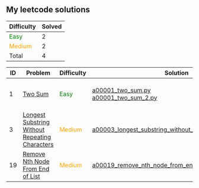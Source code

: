 ## My leetcode solutions

| Difficulty | Solved |
|----|----|
| <font color=green>Easy</font> | 2 |
| <font color=orange>Medium</font> | 2 |
| Total | 4 |


| ID | Problem | Difficulty | Solution | Date |
|----|----|----|----|----|
| 1 | [Two Sum](https://leetcode.com/problems/two-sum) | <font color=green>Easy</font> | [a00001_two_sum.py](solutions/a00001_two_sum.py)<br>[a00001_two_sum_2.py](solutions/a00001_two_sum_2.py) | 2022-05-08<br>2022-05-08 |
| 3 | [Longest Substring Without Repeating Characters](https://leetcode.com/problems/longest-substring-without-repeating-characters) | <font color=orange>Medium</font> | [a00003_longest_substring_without_repeating_characters.py](solutions/a00003_longest_substring_without_repeating_characters.py) | 2022-05-08 |
| 19 | [Remove Nth Node From End of List](https://leetcode.com/problems/remove-nth-node-from-end-of-list) | <font color=orange>Medium</font> | [a00019_remove_nth_node_from_end_of_list.py](solutions/a00019_remove_nth_node_from_end_of_list.py) | 2022-05-08 |


